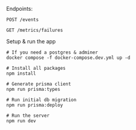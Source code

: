 Endpoints: 
```
POST /events
```

```
GET /metrics/failures
```


Setup & run the app
```
# If you need a postgres & adminer
docker compose -f docker-compose.dev.yml up -d

# Install all packages
npm install

# Generate prisma client
npm run prisma:types

# Run initial db migration
npm run prisma:deploy

# Run the server
npm run dev
```

